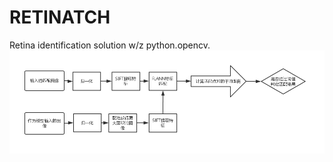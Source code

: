 # RETINATCH
Retina identification solution w/z python.opencv.
![image](http://github.com/StellEdge/RETINATCH/raw/master/info/workflow.png)
